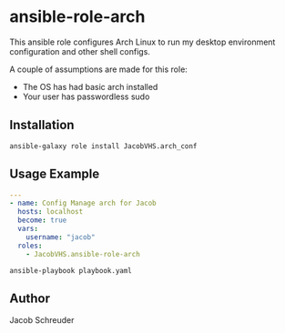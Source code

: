 # ansible-role-arch
This ansible role configures Arch Linux to run my desktop environment configuration and other shell configs.

A couple of assumptions are made for this role:
- The OS has had basic arch installed
- Your user has passwordless sudo

## Installation
```shell
ansible-galaxy role install JacobVHS.arch_conf
```

## Usage Example
```yaml
---
- name: Config Manage arch for Jacob
  hosts: localhost
  become: true
  vars:
    username: "jacob"
  roles:
    - JacobVHS.ansible-role-arch
```
```shell
ansible-playbook playbook.yaml
```

## Author
Jacob Schreuder